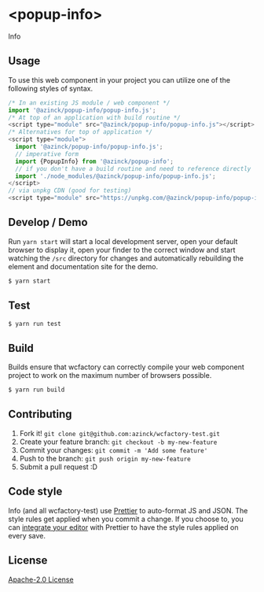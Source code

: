 # &lt;popup-info&gt;

Info
> 

## Usage
To use this web component in your project you can utilize one of the following styles of syntax.

```js
/* In an existing JS module / web component */
import '@azinck/popup-info/popup-info.js';
/* At top of an application with build routine */
<script type="module" src="@azinck/popup-info/popup-info.js"></script>
/* Alternatives for top of application */
<script type="module">
  import '@azinck/popup-info/popup-info.js';
  // imperative form
  import {PopupInfo} from '@azinck/popup-info';
  // if you don't have a build routine and need to reference directly
  import './node_modules/@azinck/popup-info/popup-info.js';
</script>
// via unpkg CDN (good for testing)
<script type="module" src="https://unpkg.com/@azinck/popup-info/popup-info.js"></script>
```

## Develop / Demo
Run `yarn start` will start a local development server, open your default browser to display it, open your finder to the correct window and start watching the `/src` directory for changes and automatically rebuilding the element and documentation site for the demo.
```bash
$ yarn start
```

## Test

```bash
$ yarn run test
```

## Build
Builds ensure that wcfactory can correctly compile your web component project to
work on the maximum number of browsers possible.
```bash
$ yarn run build
```

## Contributing

1. Fork it! `git clone git@github.com:azinck/wcfactory-test.git`
2. Create your feature branch: `git checkout -b my-new-feature`
3. Commit your changes: `git commit -m 'Add some feature'`
4. Push to the branch: `git push origin my-new-feature`
5. Submit a pull request :D

## Code style

Info (and all wcfactory-test) use [Prettier][prettier] to auto-format JS and JSON.  The style rules get applied when you commit a change.  If you choose to, you can [integrate your editor][prettier-ed] with Prettier to have the style rules applied on every save.

[prettier]: https://github.com/prettier/prettier/
[prettier-ed]: https://github.com/prettier/prettier/#editor-integration
[polyserve]: https://github.com/Polymer/polyserve
[web-component-tester]: https://github.com/Polymer/web-component-tester

## License
[Apache-2.0 License](http://opensource.org/licenses/Apache-2.0)